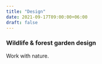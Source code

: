 ```yaml
---
title: "Design"
date: 2021-09-17T09:00:00+06:00
draft: false
---
```


### Wildlife & forest garden design

Work with nature.

